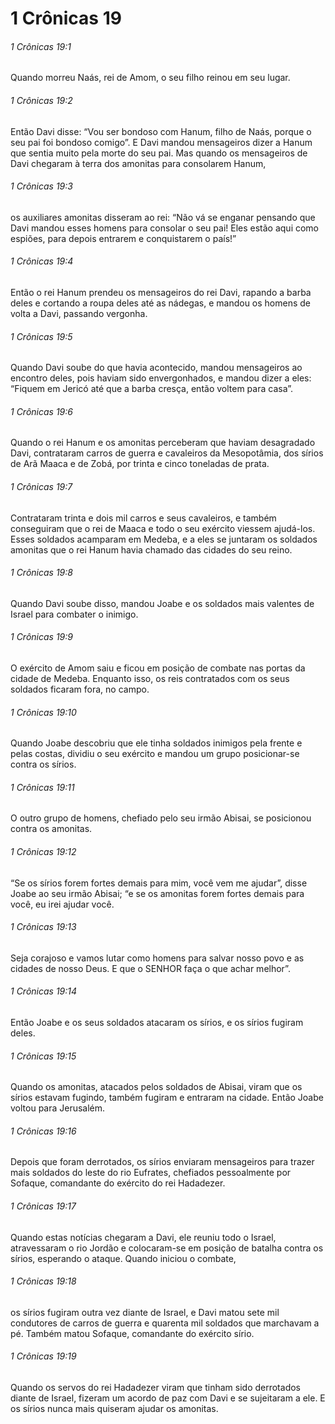 # 1 Crônicas 19

###### 1 Crônicas 19:1

Quando morreu Naás, rei de Amom, o seu filho reinou em seu lugar.

###### 1 Crônicas 19:2

Então Davi disse: “Vou ser bondoso com Hanum, filho de Naás, porque o seu pai foi bondoso comigo”. E Davi mandou mensageiros dizer a Hanum que sentia muito pela morte do seu pai. Mas quando os mensageiros de Davi chegaram à terra dos amonitas para consolarem Hanum,

###### 1 Crônicas 19:3

os auxiliares amonitas disseram ao rei: “Não vá se enganar pensando que Davi mandou esses homens para consolar o seu pai! Eles estão aqui como espiões, para depois entrarem e conquistarem o país!”

###### 1 Crônicas 19:4

Então o rei Hanum prendeu os mensageiros do rei Davi, rapando a barba deles e cortando a roupa deles até as nádegas, e mandou os homens de volta a Davi, passando vergonha.

###### 1 Crônicas 19:5

Quando Davi soube do que havia acontecido, mandou mensageiros ao encontro deles, pois haviam sido envergonhados, e mandou dizer a eles: “Fiquem em Jericó até que a barba cresça, então voltem para casa”.

###### 1 Crônicas 19:6

Quando o rei Hanum e os amonitas perceberam que haviam desagradado Davi, contrataram carros de guerra e cavaleiros da Mesopotâmia, dos sírios de Arã Maaca e de Zobá, por trinta e cinco toneladas de prata.

###### 1 Crônicas 19:7

Contrataram trinta e dois mil carros e seus cavaleiros, e também conseguiram que o rei de Maaca e todo o seu exército viessem ajudá-los. Esses soldados acamparam em Medeba, e a eles se juntaram os soldados amonitas que o rei Hanum havia chamado das cidades do seu reino.

###### 1 Crônicas 19:8

Quando Davi soube disso, mandou Joabe e os soldados mais valentes de Israel para combater o inimigo.

###### 1 Crônicas 19:9

O exército de Amom saiu e ficou em posição de combate nas portas da cidade de Medeba. Enquanto isso, os reis contratados com os seus soldados ficaram fora, no campo.

###### 1 Crônicas 19:10

Quando Joabe descobriu que ele tinha soldados inimigos pela frente e pelas costas, dividiu o seu exército e mandou um grupo posicionar-se contra os sírios.

###### 1 Crônicas 19:11

O outro grupo de homens, chefiado pelo seu irmão Abisai, se posicionou contra os amonitas.

###### 1 Crônicas 19:12

“Se os sírios forem fortes demais para mim, você vem me ajudar”, disse Joabe ao seu irmão Abisai; “e se os amonitas forem fortes demais para você, eu irei ajudar você.

###### 1 Crônicas 19:13

Seja corajoso e vamos lutar como homens para salvar nosso povo e as cidades de nosso Deus. E que o SENHOR faça o que achar melhor”.

###### 1 Crônicas 19:14

Então Joabe e os seus soldados atacaram os sírios, e os sírios fugiram deles.

###### 1 Crônicas 19:15

Quando os amonitas, atacados pelos soldados de Abisai, viram que os sírios estavam fugindo, também fugiram e entraram na cidade. Então Joabe voltou para Jerusalém.

###### 1 Crônicas 19:16

Depois que foram derrotados, os sírios enviaram mensageiros para trazer mais soldados do leste do rio Eufrates, chefiados pessoalmente por Sofaque, comandante do exército do rei Hadadezer.

###### 1 Crônicas 19:17

Quando estas notícias chegaram a Davi, ele reuniu todo o Israel, atravessaram o rio Jordão e colocaram-se em posição de batalha contra os sírios, esperando o ataque. Quando iniciou o combate,

###### 1 Crônicas 19:18

os sírios fugiram outra vez diante de Israel, e Davi matou sete mil condutores de carros de guerra e quarenta mil soldados que marchavam a pé. Também matou Sofaque, comandante do exército sírio.

###### 1 Crônicas 19:19

Quando os servos do rei Hadadezer viram que tinham sido derrotados diante de Israel, fizeram um acordo de paz com Davi e se sujeitaram a ele. E os sírios nunca mais quiseram ajudar os amonitas.

